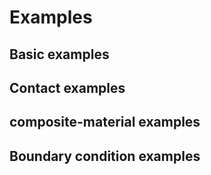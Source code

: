 # Examples

## Basic examples

## Contact examples

## composite-material examples
 
## Boundary condition examples
